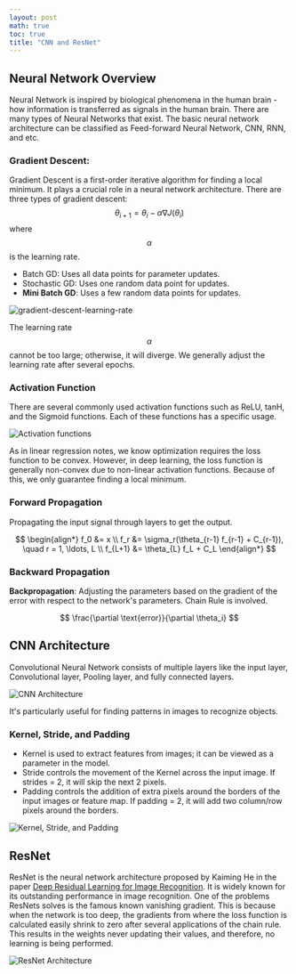 ```yaml
---
layout: post
math: true
toc: true
title: "CNN and ResNet"
---
```


## Neural Network Overview
Neural Network is inspired by biological phenomena in the human brain - how information is transferred as signals in the human brain. There are many types of Neural Networks that exist. The basic neural network architecture can be classified as Feed-forward Neural Network, CNN, RNN, and etc.

### Gradient Descent:
Gradient Descent is a first-order iterative algorithm for finding a local minimum. It plays a crucial role in a neural network architecture. There are three types of gradient descent:
$$ \theta_{i+1} = \theta_i - \alpha \nabla J(\theta_i) $$
where $$ \alpha $$ is the learning rate.
- Batch GD: Uses all data points for parameter updates.
- Stochastic GD: Uses one random data point for updates.
- **Mini Batch GD**: Uses a few random data points for updates.

![gradient-descent-learning-rate](https://github.com/zhiweilin27/zhiweilin27.github.io/assets/111717798/62ad48a5-0303-4895-9909-91fb08bb6412)

The learning rate $$ \alpha $$ cannot be too large; otherwise, it will diverge. We generally adjust the learning rate after several epochs.

### Activation Function
There are several commonly used activation functions such as ReLU, tanH, and the Sigmoid functions. Each of these functions has a specific usage.

![Activation functions](https://github.com/zhiweilin27/zhiweilin27.github.io/assets/111717798/81de4de6-6986-4d64-b07a-5713d4265b7a)

As in linear regression notes, we know optimization requires the loss function to be convex. However, in deep learning, the loss function is generally non-convex due to non-linear activation functions. Because of this, we only guarantee finding a local minimum.

### Forward Propagation
Propagating the input signal through layers to get the output.

$$
\begin{align*}
    f_0 &= x \\
    f_r &= \sigma_r(\theta_{r-1} f_{r-1} + C_{r-1}), \quad r = 1, \ldots, L \\
    f_{L+1} &= \theta_{L} f_L + C_L
\end{align*}
$$

### Backward Propagation
**Backpropagation**: Adjusting the parameters based on the gradient of the error with respect to the network's parameters. Chain Rule is involved.

$$ \frac{\partial \text{error}}{\partial \theta_i} $$

## CNN Architecture
Convolutional Neural Network consists of multiple layers like the input layer, Convolutional layer, Pooling layer, and fully connected layers.

![CNN Architecture](https://github.com/zhiweilin27/zhiweilin27.github.io/assets/111717798/6eea6464-6f42-49d5-9587-2092bbab40ab)

It's particularly useful for finding patterns in images to recognize objects.

### Kernel, Stride, and Padding
- Kernel is used to extract features from images; it can be viewed as a parameter in the model.
- Stride controls the movement of the Kernel across the input image. If strides = 2, it will skip the next 2 pixels.
- Padding controls the addition of extra pixels around the borders of the input images or feature map. If padding = 2, it will add two column/row pixels around the borders.

![Kernel, Stride, and Padding](https://github.com/zhiweilin27/zhiweilin27.github.io/assets/111717798/5539aec8-7fe1-4b70-a2c7-25c5fa6e6775)

## ResNet
ResNet is the neural network architecture proposed by Kaiming He in the paper [Deep Residual Learning for Image Recognition](https://arxiv.org/abs/1512.03385). It is widely known for its outstanding performance in image recognition. One of the problems ResNets solves is the famous known vanishing gradient. This is because when the network is too deep, the gradients from where the loss function is calculated easily shrink to zero after several applications of the chain rule. This results in the weights never updating their values, and therefore, no learning is being performed.

![ResNet Architecture](https://github.com/zhiweilin27/zhiweilin27.github.io/assets/111717798/c654b38f-fa26-4316-b11f-658c598c82fe)
